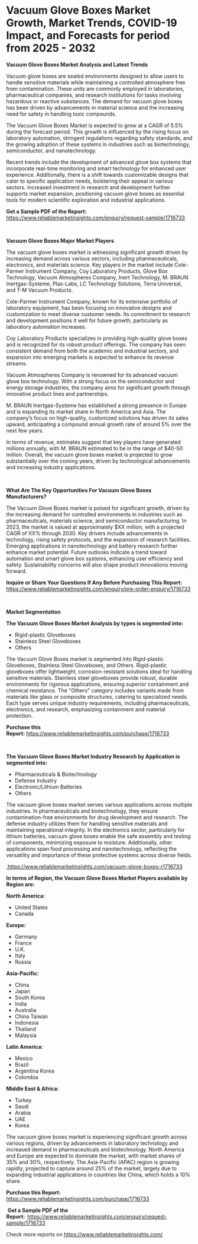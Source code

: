 <p><h1>Vacuum Glove Boxes Market Growth, Market Trends, COVID-19 Impact, and Forecasts for period from 2025 - 2032</h1></p><p><strong>Vacuum Glove Boxes Market Analysis and Latest Trends</strong></p>
<p><p>Vacuum glove boxes are sealed environments designed to allow users to handle sensitive materials while maintaining a controlled atmosphere free from contamination. These units are commonly employed in laboratories, pharmaceutical companies, and research institutions for tasks involving hazardous or reactive substances. The demand for vacuum glove boxes has been driven by advancements in material science and the increasing need for safety in handling toxic compounds.</p><p>The Vacuum Glove Boxes Market is expected to grow at a CAGR of 5.5% during the forecast period. This growth is influenced by the rising focus on laboratory automation, stringent regulations regarding safety standards, and the growing adoption of these systems in industries such as biotechnology, semiconductor, and nanotechnology. </p><p>Recent trends include the development of advanced glove box systems that incorporate real-time monitoring and smart technology for enhanced user experience. Additionally, there is a shift towards customizable designs that cater to specific application needs, bolstering their appeal in various sectors. Increased investment in research and development further supports market expansion, positioning vacuum glove boxes as essential tools for modern scientific exploration and industrial applications.</p></p>
<p><strong>Get a Sample PDF of the Report:&nbsp;</strong> <a href="https://www.reliablemarketinsights.com/enquiry/request-sample/1716733?utm_campaign=2984&utm_medium=2&utm_source=Github&utm_content=ia&utm_term=10042025&utm_id=vacuum-glove-boxes">https://www.reliablemarketinsights.com/enquiry/request-sample/1716733</a></p>
<p>&nbsp;</p>
<p><strong>Vacuum Glove Boxes Major Market Players</strong></p>
<p><p>The vacuum glove boxes market is witnessing significant growth driven by increasing demand across various sectors, including pharmaceuticals, electronics, and materials science. Key players in the market include Cole-Parmer Instrument Company, Coy Laboratory Products, Glove Box Technology, Vacuum Atmospheres Company, Inert Technology, M. BRAUN Inertgas-Systeme, Plas-Labs, LC Technology Solutions, Terra Universal, and T-M Vacuum Products.</p><p>Cole-Parmer Instrument Company, known for its extensive portfolio of laboratory equipment, has been focusing on innovative designs and customization to meet diverse customer needs. Its commitment to research and development positions it well for future growth, particularly as laboratory automation increases. </p><p>Coy Laboratory Products specializes in providing high-quality glove boxes and is recognized for its robust product offerings. The company has seen consistent demand from both the academic and industrial sectors, and expansion into emerging markets is expected to enhance its revenue streams.</p><p>Vacuum Atmospheres Company is renowned for its advanced vacuum glove box technology. With a strong focus on the semiconductor and energy storage industries, the company aims for significant growth through innovative product lines and partnerships. </p><p>M. BRAUN Inertgas-Systeme has established a strong presence in Europe and is expanding its market share in North America and Asia. The company’s focus on high-quality, customized solutions has driven its sales upward, anticipating a compound annual growth rate of around 5% over the next few years.</p><p>In terms of revenue, estimates suggest that key players have generated millions annually, with M. BRAUN estimated to be in the range of $40-50 million. Overall, the vacuum glove boxes market is projected to grow substantially over the coming years, driven by technological advancements and increasing industry applications.</p></p>
<p>&nbsp;</p>
<p><strong>What Are The Key Opportunities For Vacuum Glove Boxes Manufacturers?</strong></p>
<p><p>The Vacuum Glove Boxes market is poised for significant growth, driven by the increasing demand for controlled environments in industries such as pharmaceuticals, materials science, and semiconductor manufacturing. In 2023, the market is valued at approximately $XX million, with a projected CAGR of XX% through 2030. Key drivers include advancements in technology, rising safety protocols, and the expansion of research facilities. Emerging applications in nanotechnology and battery research further enhance market potential. Future outlooks indicate a trend toward automation and smart glove box systems, enhancing user efficiency and safety. Sustainability concerns will also shape product innovations moving forward.</p></p>
<p><strong>Inquire or Share Your Questions If Any Before Purchasing This Report:</strong> <a href="https://www.reliablemarketinsights.com/enquiry/pre-order-enquiry/1716733?utm_campaign=2984&utm_medium=2&utm_source=Github&utm_content=ia&utm_term=10042025&utm_id=vacuum-glove-boxes">https://www.reliablemarketinsights.com/enquiry/pre-order-enquiry/1716733</a></p>
<p>&nbsp;</p>
<p><strong>Market Segmentation</strong></p>
<p><strong>The Vacuum Glove Boxes Market Analysis by types is segmented into:</strong></p>
<p><ul><li>Rigid-plastic Gloveboxes</li><li>Stainless Steel Gloveboxes</li><li>Others</li></ul></p>
<p><p>The Vacuum Glove Boxes market is segmented into Rigid-plastic Gloveboxes, Stainless Steel Gloveboxes, and Others. Rigid-plastic gloveboxes offer lightweight, corrosion-resistant solutions ideal for handling sensitive materials. Stainless steel gloveboxes provide robust, durable environments for rigorous applications, ensuring superior containment and chemical resistance. The "Others" category includes variants made from materials like glass or composite structures, catering to specialized needs. Each type serves unique industry requirements, including pharmaceuticals, electronics, and research, emphasizing containment and material protection.</p></p>
<p><strong>Purchase this Report:&nbsp;</strong><a href="https://www.reliablemarketinsights.com/purchase/1716733?utm_campaign=2984&utm_medium=2&utm_source=Github&utm_content=ia&utm_term=10042025&utm_id=vacuum-glove-boxes">https://www.reliablemarketinsights.com/purchase/1716733</a></p>
<p>&nbsp;</p>
<p><strong>The Vacuum Glove Boxes Market Industry Research by Application is segmented into:</strong></p>
<p><ul><li>Pharmaceuticals & Biotechnology</li><li>Defense Industry</li><li>Electronic/Lithium Batteries</li><li>Others</li></ul></p>
<p><p>The vacuum glove boxes market serves various applications across multiple industries. In pharmaceuticals and biotechnology, they ensure contamination-free environments for drug development and research. The defense industry utilizes them for handling sensitive materials and maintaining operational integrity. In the electronics sector, particularly for lithium batteries, vacuum glove boxes enable the safe assembly and testing of components, minimizing exposure to moisture. Additionally, other applications span food processing and nanotechnology, reflecting the versatility and importance of these protective systems across diverse fields.</p></p>
<p><a href="https://www.reliablemarketinsights.com/vacuum-glove-boxes-r1716733?utm_campaign=2984&utm_medium=2&utm_source=Github&utm_content=ia&utm_term=10042025&utm_id=vacuum-glove-boxes">&nbsp;https://www.reliablemarketinsights.com/vacuum-glove-boxes-r1716733</a></p>
<p><strong>In terms of Region, the Vacuum Glove Boxes Market Players available by Region are:</strong></p>
<p>
    <p> <strong> North America: </strong>
        <ul>
            <li>United States</li>
            <li>Canada</li>
        </ul>
        </p> 
    <p> <strong> Europe: </strong>
        <ul>
            <li>Germany</li>
            <li>France</li>
            <li>U.K.</li>
            <li>Italy</li>
            <li>Russia</li>
        </ul>
        </p> 
    <p> <strong> Asia-Pacific: </strong>
        <ul>
            <li>China</li>
            <li>Japan</li>
            <li>South Korea</li>
            <li>India</li>
            <li>Australia</li>
            <li>China Taiwan</li>
            <li>Indonesia</li>
            <li>Thailand</li>
            <li>Malaysia</li>
        </ul>
        </p> 
    <p> <strong> Latin America: </strong>
        <ul>
            <li>Mexico</li>
            <li>Brazil</li>
            <li>Argentina Korea</li>
            <li>Colombia</li>
        </ul>
        </p> 
    <p> <strong> Middle East & Africa: </strong>
        <ul>
            <li>Turkey</li>
            <li>Saudi</li>
            <li>Arabia</li>
            <li>UAE</li>
            <li>Korea</li>
        </ul>
    </p>
    </p>
<p><p>The vacuum glove boxes market is experiencing significant growth across various regions, driven by advancements in laboratory technology and increased demand in pharmaceuticals and biotechnology. North America and Europe are expected to dominate the market, with market shares of 35% and 30%, respectively. The Asia-Pacific (APAC) region is growing rapidly, projected to capture around 25% of the market, largely due to expanding industrial applications in countries like China, which holds a 10% share.</p></p>
<p><strong>Purchase this Report: </strong><a href="https://www.reliablemarketinsights.com/purchase/1716733?utm_campaign=2984&utm_medium=2&utm_source=Github&utm_content=ia&utm_term=10042025&utm_id=vacuum-glove-boxes">https://www.reliablemarketinsights.com/purchase/1716733</a></p>
<p>&nbsp;<strong>Get a Sample PDF of the Report:&nbsp;&nbsp;</strong><a href="https://www.reliablemarketinsights.com/enquiry/request-sample/1716733?utm_campaign=2984&utm_medium=2&utm_source=Github&utm_content=ia&utm_term=10042025&utm_id=vacuum-glove-boxes">https://www.reliablemarketinsights.com/enquiry/request-sample/1716733</a></p>
<p><strong></strong></p>
<p>Check more reports on <a href="https://www.reliablemarketinsights.com/?utm_campaign=2984&utm_medium=2&utm_source=Github&utm_content=ia&utm_term=10042025&utm_id=vacuum-glove-boxes">https://www.reliablemarketinsights.com/</a></p>